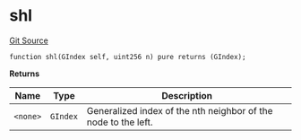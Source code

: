 # shl
[Git Source](https://github.com/lidofinance/community-staking-module/blob/49f6937ff74cffecb74206f771c12be0e9e28448/src/lib/GIndex.sol)


```solidity
function shl(GIndex self, uint256 n) pure returns (GIndex);
```
**Returns**

|Name|Type|Description|
|----|----|-----------|
|`<none>`|`GIndex`|Generalized index of the nth neighbor of the node to the left.|



